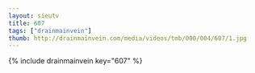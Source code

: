 ```yaml
--- 
layout: sieutv
title: 607
tags: ["drainmainvein"]
thumb: http://drainmainvein.com/media/videos/tmb/000/004/607/1.jpg
---
```

{% include drainmainvein key="607" %} 
